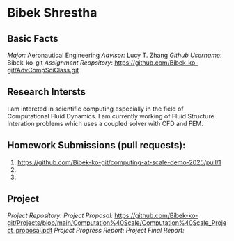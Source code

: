 # Bibek Shrestha

## Basic Facts
*Major:* Aeronautical Engineering
*Advisor:* Lucy T. Zhang
*Github Username*: Bibek-ko-git
*Assignment Reopsitory*: https://github.com/Bibek-ko-git/AdvCompSciClass.git

## Research Intersts
I am intereted in scientific computing especially in the field of Computational Fluid Dynamics. I am currently working of Fluid Structure Interation problems which uses a coupled solver with CFD and FEM. 

## Homework Submissions (pull requests):
1. https://github.com/Bibek-ko-git/computing-at-scale-demo-2025/pull/1
2. 
3.


## Project 
*Project Repository:*
*Project Proposal:* https://github.com/Bibek-ko-git/Projects/blob/main/Computation%40Scale/Computation%40Scale_Project_proposal.pdf
*Project Progress Report:*
*Project Final Report:*

